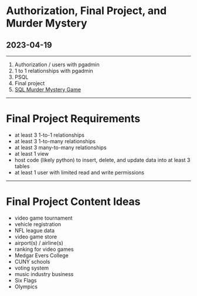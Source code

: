 # Authorization, Final Project, and Murder Mystery
## 2023-04-19

---

1. Authorization / users with pgadmin
2. 1 to 1 relationships with pgadmin
3. PSQL
4. Final project
5. [SQL Murder Mystery Game](https://mystery.knightlab.com/)

---

# Final Project Requirements

- at least 3 1-to-1 relationships
- at least 3 1-to-many relationships
- at least 3 many-to-many relationships
- at least 1 view
- host code (likely python) to insert, delete, and update data into at least 3 tables
- at least 1 user with limited read and write permissions

---

# Final Project Content Ideas

- video game tournament
- vehicle registration
- NFL league data
- video game store
- airport(s) / airline(s)
- ranking for video games
- Medgar Evers College
- CUNY schools
- voting system
- music industry business
- Six Flags
- Olympics

